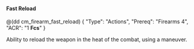 #### Fast Reload

@(dd cm_firearm_fast_reload)
{ 
	"Type": "Actions",
	"Prereq": "Firearms 4",
	"ACR": "1 **Fcs**"
}

Ability to reload the weapon in the heat of the combat, using a
maneuver.
